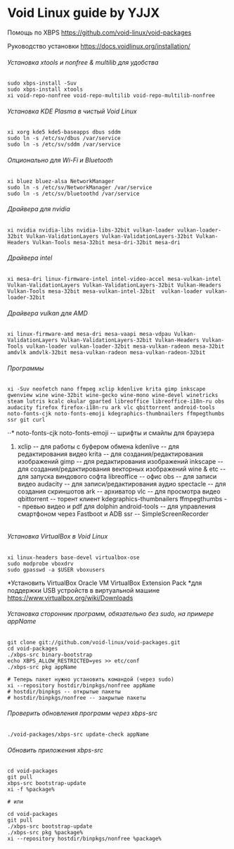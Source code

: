 # Void Linux guide by YJJX

Помощь по XBPS
https://github.com/void-linux/void-packages

Руководство установки
https://docs.voidlinux.org/installation/

###### Установка xtools и nonfree & multilib для удобства
```
sudo xbps-install -Suv
sudo xbps-install xtools
xi void-repo-nonfree void-repo-multilib void-repo-multilib-nonfree
```
###### Установка KDE Plasma в чистый Void Linux
```
xi xorg kde5 kde5-baseapps dbus sddm
sudo ln -s /etc/sv/dbus /var/service
sudo ln -s /etc/sv/sddm /var/service
```
###### Опционально для Wi-Fi и Bluetooth
```
xi bluez bluez-alsa NetworkManager
sudo ln -s /etc/sv/NetworkManager /var/service
sudo ln -s /etc/sv/bluetoothd /var/service
```
###### Драйвера для nvidia
```
xi nvidia nvidia-libs nvidia-libs-32bit vulkan-loader vulkan-loader-32bit Vulkan-ValidationLayers Vulkan-ValidationLayers-32bit Vulkan-Headers Vulkan-Tools mesa-32bit mesa-dri-32bit mesa-dri
```
###### Драйвера intel
```
xi mesa-dri linux-firmware-intel intel-video-accel mesa-vulkan-intel Vulkan-ValidationLayers Vulkan-ValidationLayers-32bit Vulkan-Headers Vulkan-Tools mesa-32bit mesa-vulkan-intel-32bit  vulkan-loader vulkan-loader-32bit
```
###### Драйвера vulkan для AMD
```
xi linux-firmware-amd mesa-dri mesa-vaapi mesa-vdpau Vulkan-ValidationLayers Vulkan-ValidationLayers-32bit Vulkan-Headers Vulkan-Tools vulkan-loader vulkan-loader-32bit mesa-vulkan-radeon mesa-32bit amdvlk amdvlk-32bit mesa-vulkan-radeon mesa-vulkan-radeon-32bit
```
###### Программы
```
xi -Suv neofetch nano ffmpeg xclip kdenlive krita gimp inkscape gwenview wine wine-32bit wine-gecko wine-mono wine-devel winetricks steam lutris kcalc okular gparted libreoffice libreoffice-i18n-ru obs audacity firefox firefox-i18n-ru ark vlc qbittorrent android-tools noto-fonts-cjk noto-fonts-emoji kdegraphics-thumbnailers ffmpegthumbs ssr git curl
```
⋅⋅* noto-fonts-cjk noto-fonts-emoji  -- шрифты и смайлы для браузера
1. xclip -- для работы с буфером обмена
kdenlive -- для редактирования видео
krita -- для создания/редактирования изображений
gimp -- для редактирования изображений
inkscape -- для создания/редактирования векторных изображений
wine & etc -- для запуска виндового софта
libreoffice -- офис
obs -- для записи видео
audacity -- для записи/редактирования аудио
spectacle -- для создания скриншотов
ark -- архиватор
vlc -- для просмотра видео
qbittorrent -- торент клиент
kdegraphics-thumbnailers ffmpegthumbs -- превью видео и pdf для dolphin
android-tools -- для управления смартфоном через Fastboot и ADB
ssr -- SimpleScreenRecorder
```
```
###### Установка VirtualBox в Void Linux
```
xi linux-headers base-devel virtualbox-ose
sudo modprobe vboxdrv
sudo gpasswd -a $USER vboxusers

```
*Установить VirtualBox Oracle VM VirtualBox Extension Pack
*для поддержки USB устройств в виртуальной машине
https://www.virtualbox.org/wiki/Downloads

###### Установка сторонник программ, обязательно без sudo, на примере appName
```
git clone git://github.com/void-linux/void-packages.git 
cd void-packages 
./xbps-src binary-bootstrap 
echo XBPS_ALLOW_RESTRICTED=yes >> etc/conf
./xbps-src pkg appName

# Теперь пакет нужно установить командой (через sudo)
xi --repository hostdir/binpkgs/nonfree appName
# hostdir/binpkgs -- открытые пакеты
# hostdir/binpkgs/nonfree -- закрытые пакеты

```

###### Проверить обновления программ через xbps-src
```
./void-packages/xbps-src update-check appName
```
######  Обновить приложения xbps-src
```
cd void-packages
git pull
xbps-src bootstrap-update
xi -f %package%

# или

cd void-packages
git pull
./xbps-src bootstrap-update
./xbps-src pkg %package%
xi --repository hostdir/binpkgs/nonfree %package%
```
